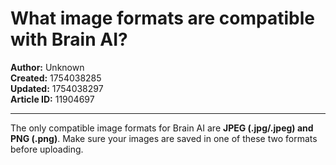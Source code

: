# What image formats are compatible with Brain AI?

**Author:** Unknown  
**Created:** 1754038285  
**Updated:** 1754038297  
**Article ID:** 11904697  

---

The only compatible image formats for Brain AI are **JPEG (.jpg/.jpeg) and PNG (.png)**. Make sure your images are saved in one of these two formats before uploading.
